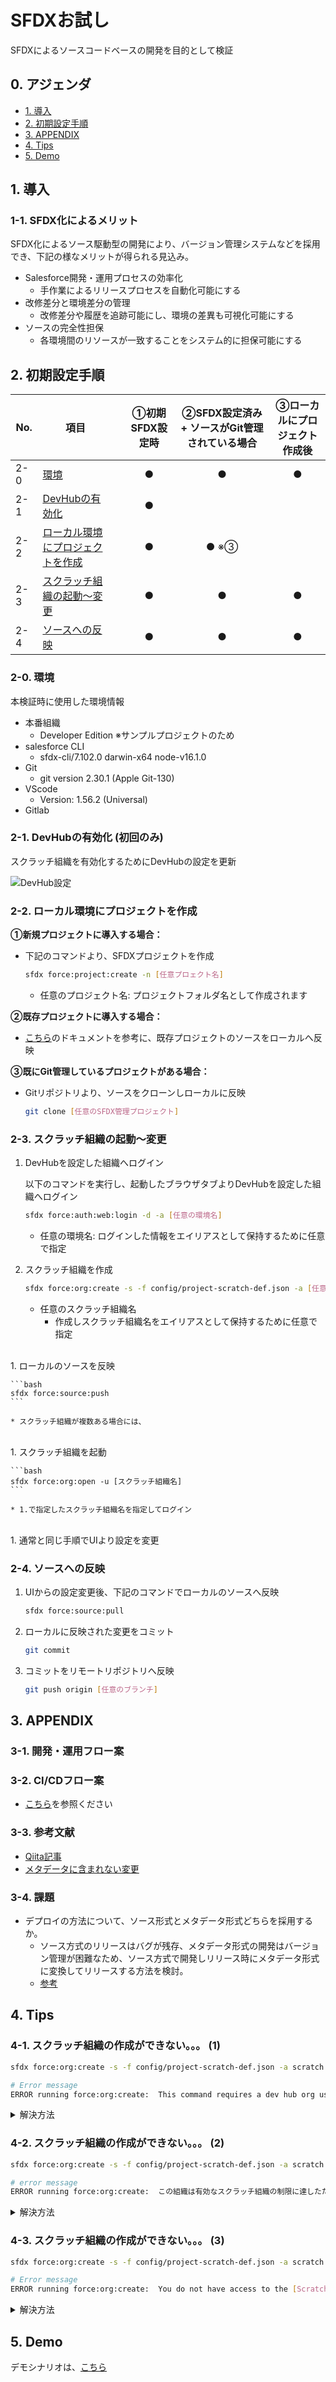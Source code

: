 # SFDXお試し

SFDXによるソースコードベースの開発を目的として検証

## 0. アジェンダ

* [1. 導入](#1-導入)
* [2. 初期設定手順](#2-初期設定手順)
* [3. APPENDIX](#3-appendix)
* [4. Tips](#4-tips)
* [5. Demo](#5-Demo)

## 1. 導入

### 1-1. SFDX化によるメリット

SFDX化によるソース駆動型の開発により、バージョン管理システムなどを採用でき、下記の様なメリットが得られる見込み。

* Salesforce開発・運用プロセスの効率化
  * 手作業によるリリースプロセスを自動化可能にする
* 改修差分と環境差分の管理
  * 改修差分や履歴を追跡可能にし、環境の差異も可視化可能にする
* ソースの完全性担保
  * 各環境間のリソースが一致することをシステム的に担保可能にする

## 2. 初期設定手順

|No.|項目||①初期SFDX設定時|②SFDX設定済み + ソースがGit管理されている場合|③ローカルにプロジェクト作成後|
|---|---|---|:---:|:---:|:---:|
|2-0|[環境](#2-0-環境)||●|●|●|
|2-1|[DevHubの有効化](#2-1-DevHubの有効化-初回のみ)||●|||
|2-2|[ローカル環境にプロジェクトを作成](#2-2-ローカル環境にプロジェクトを作成)||●|● ※③||
|2-3|[スクラッチ組織の起動〜変更](#2-3-スクラッチ組織の起動変更)||●|●|●|
|2-4|[ソースへの反映](#2-4-ソースへの反映)||●|●|●|

### 2-0. 環境

本検証時に使用した環境情報

* 本番組織
  * Developer Edition ※サンプルプロジェクトのため
* salesforce CLI
  * sfdx-cli/7.102.0 darwin-x64 node-v16.1.0
* Git
  * git version 2.30.1 (Apple Git-130)
* VScode
  * Version: 1.56.2 (Universal)
* Gitlab

### 2-1. DevHubの有効化 (初回のみ)

スクラッチ組織を有効化するためにDevHubの設定を更新

![DevHub設定](./assets/setting_for_devhub_org.PNG)

### 2-2. ローカル環境にプロジェクトを作成

__①新規プロジェクトに導入する場合：__

* 下記のコマンドより、SFDXプロジェクトを作成

  ```bash
  sfdx force:project:create -n [任意プロェクト名]
  ```

  * 任意のプロジェクト名: プロジェクトフォルダ名として作成されます

__②既存プロジェクトに導入する場合：__

* [こちら](https://developer.salesforce.com/docs/atlas.ja-jp.230.0.sfdx_dev.meta/sfdx_dev/sfdx_dev_ws_create_from_existing.htm)のドキュメントを参考に、既存プロジェクトのソースをローカルへ反映

__③既にGit管理しているプロジェクトがある場合：__

* Gitリポジトリより、ソースをクローンしローカルに反映

  ```bash
  git clone [任意のSFDX管理プロジェクト]
  ```

### 2-3. スクラッチ組織の起動〜変更

1. DevHubを設定した組織へログイン

    以下のコマンドを実行し、起動したブラウザタブよりDevHubを設定した組織へログイン

    ```bash
    sfdx force:auth:web:login -d -a [任意の環境名]
    ```

    * 任意の環境名: ログインした情報をエイリアスとして保持するために任意で指定

1. スクラッチ組織を作成

    ```bash
    sfdx force:org:create -s -f config/project-scratch-def.json -a [任意のスクラッチ組織名]
    ```

    * 任意のスクラッチ組織名
      * 作成しスクラッチ組織名をエイリアスとして保持するために任意で指定
<br>
1. ローカルのソースを反映

    ```bash
    sfdx force:source:push
    ```

    * スクラッチ組織が複数ある場合には、
<br>
1. スクラッチ組織を起動

    ```bash
    sfdx force:org:open -u [スクラッチ組織名]
    ```

    * 1.で指定したスクラッチ組織名を指定してログイン
<br>
1. 通常と同じ手順でUIより設定を変更

### 2-4. ソースへの反映

1. UIからの設定変更後、下記のコマンドでローカルのソースへ反映

    ```bash
    sfdx force:source:pull
    ```

1. ローカルに反映された変更をコミット

    ```bash
    git commit
    ```

1. コミットをリモートリポジトリへ反映

    ```bash
    git push origin [任意のブランチ]
    ```

## 3. APPENDIX

### 3-1. 開発・運用フロー案

### 3-2. CI/CDフロー案

* [こちら](./cicd-varification.md)を参照ください

### 3-3. 参考文献

* [Qiita記事](https://qiita.com/yhayashi30/items/80dd868f2e15aac67072)
* [メタデータに含まれない変更](https://developer.salesforce.com/docs/atlas.ja-jp.api_meta.meta/api_meta/meta_unsupported_types.htm)

### 3-4. 課題

* デプロイの方法について、ソース形式とメタデータ形式どちらを採用するか。
  * ソース方式のリリースはバグが残存、メタデータ形式の開発はバージョン管理が困難なため、ソース方式で開発しリリース時にメタデータ形式に変換してリリースする方法を検討。
  * [参考](https://scrapbox.io/nesiyama/%5BSalesforce_CLI%5D_force:source_%E3%81%A8_force:mdapi_%E3%81%A3%E3%81%A6%E3%81%A9%E3%81%86%E9%81%95%E3%81%86%E3%81%AE%EF%BC%9F)

## 4. Tips

### 4-1. スクラッチ組織の作成ができない。。。 (1)

```bash
sfdx force:org:create -s -f config/project-scratch-def.json -a scratch

# Error message
ERROR running force:org:create:  This command requires a dev hub org username set either with a flag or by default in the config.
```

<details>
<summary>解決方法</summary>

* ログイン情報が正しくない可能性があります。再度下記のコマンドよりログインしてください。

  ```bash
  sfdx force:auth:web:login -d -a [任意の環境名]
  ```

</details>

### 4-2. スクラッチ組織の作成ができない。。。 (2)

```bash
sfdx force:org:create -s -f config/project-scratch-def.json -a scratch

# error message
ERROR running force:org:create:  この組織は有効なスクラッチ組織の制限に達したため、サインアップ要求に失敗しました
```

<details>
<summary>解決方法</summary>

* スクラッチ組織が作成上限に達していると思われます。DevHub設定をした組織より、不要なスクラッチ組織を削除ください。
  * 手順
    1. DevHub組織を設定した環境へUIでログインします。
    2. アプリケーションランチャーから`有効なDevHub組織`を検索します。
    3. レコードの件数がスクラッチ組織を作成可能な上限に達している場合、不要と思われる組織を削除します。
        * [Edition毎のスクラッチ組織最大数](https://developer.salesforce.com/docs/atlas.ja-jp.230.0.sfdx_dev.meta/sfdx_dev/sfdx_dev_scratch_orgs_editions_and_allocations.htm)
        * 下記のコマンドで現在の使用状況を確認可能です。

          ```bash
          sfdx force:limits:api:display -u [設定したDevHubのエイリアス名]
          ```

</details>

### 4-3. スクラッチ組織の作成ができない。。。 (3)

```bash
sfdx force:org:create -s -f config/project-scratch-def.json -a scratch

# Error message
ERROR running force:org:create:  You do not have access to the [ScratchOrgInfo] object
```

<details>
<summary>解決方法</summary>

* スクラッチ組織を作成する権限がないユーザーでログインしていると思われます。下記コマンドより、再度認証お試しください。
  
  ```bash
  sfdx force:auth:web:login -d -a [任意の環境名]
  ```

</details>

## 5. Demo

デモシナリオは、[こちら](./demo.md)
